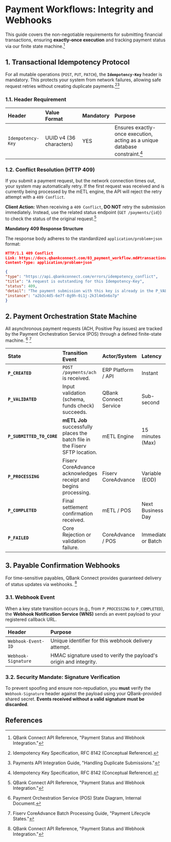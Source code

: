 # Payment Workflows: Integrity and Webhooks



This guide covers the non-negotiable requirements for submitting financial transactions, ensuring **exactly-once execution** and tracking payment status via our finite state machine.[^16]



## 1. Transactional Idempotency Protocol



For all mutable operations (`POST`, `PUT`, `PATCH`), the **`Idempotency-Key`** header is mandatory. This protects your system from network failures, allowing safe request retries without creating duplicate payments.[^17][^18]



### 1.1. Header Requirement



| Header | Value Format | Mandatory | Purpose |
| :--- | :--- | :--- | :--- |
| `Idempotency-Key` | UUID v4 (36 characters) | YES | Ensures exactly-once execution, acting as a unique database constraint.[^17] |



### 1.2. Conflict Resolution (HTTP 409)



If you submit a payment request, but the network connection times out, your system may automatically retry. If the first request was received and is currently being processed by the mETL engine, the API will reject the retry attempt with a `409 Conflict`.



**Client Action:** When receiving a `409 Conflict`, **DO NOT** retry the submission immediately. Instead, use the related status endpoint (`GET /payments/{id}`) to check the status of the original request.[^16]



**Mandatory 409 Response Structure**



The response body adheres to the standardized `application/problem+json` format:



```json
HTTP/1.1 409 Conflict
Link: https://docs.qbankconnect.com/03_payment_workflow.md#transactional-idempotency-protocol; rel="describedby"
Content-Type: application/problem+json

{
"type": "https://api.qbankconnect.com/errors/idempotency_conflict",
"title": "A request is outstanding for this Idempotency-Key",
"status": 409,
"detail": "The payment submission with this key is already in the P_VALIDATED or P_SUBMITTED_TO_CORE state.",
"instance": "a2b3c4d5-6e7f-8g9h-0i1j-2k3l4m5n6o7p"
}
```



## 2. Payment Orchestration State Machine



All asynchronous payment requests (ACH, Positive Pay issues) are tracked by the Payment Orchestration Service (POS) through a defined finite-state machine. [^19] [^20]



| State | Transition Event | Actor/System | Latency |
| :--- | :--- | :--- | :--- |
| **`P_CREATED`** | `POST /payments/ach` is received. | ERP Platform / API | Instant |
| **`P_VALIDATED`** | Input validation (schema, funds check) succeeds. | QBank Connect Service | Sub-second |
| **`P_SUBMITTED_TO_CORE`** | **mETL Job** successfully places the batch file in the Fiserv SFTP location. | mETL Engine | 15 minutes (Max) |
| **`P_PROCESSING`** | Fiserv CoreAdvance acknowledges receipt and begins processing. | Fiserv CoreAdvance | Variable (EOD) |
| **`P_COMPLETED`** | Final settlement confirmation received. | mETL / POS | Next Business Day |
| **`P_FAILED`** | Core Rejection or validation failure. | CoreAdvance / POS | Immediate or Batch |



## 3. Payable Confirmation Webhooks



For time-sensitive payables, QBank Connect provides guaranteed delivery of status updates via webhooks. [^16]



### 3.1. Webhook Event



When a key state transition occurs (e.g., from `P_PROCESSING` to `P_COMPLETED`), the **Webhook Notification Service (WNS)** sends an event payload to your registered callback URL.



| Header | Purpose |
| :--- | :--- |
| `Webhook-Event-ID` | Unique identifier for this webhook delivery attempt. |
| `Webhook-Signature` | HMAC signature used to verify the payload's origin and integrity. |



### 3.2. Security Mandate: Signature Verification



To prevent spoofing and ensure non-repudiation, you **must** verify the `Webhook-Signature` header against the payload using your QBank-provided shared secret. **Events received without a valid signature must be discarded**.

## References

[^16]: QBank Connect API Reference, "Payment Status and Webhook Integration."
[^17]: Idempotency Key Specification, RFC 8142 (Conceptual Reference).
[^18]: Payments API Integration Guide, "Handling Duplicate Submissions."
[^19]: Payment Orchestration Service (POS) State Diagram, Internal Document.
[^20]: Fiserv CoreAdvance Batch Processing Guide, "Payment Lifecycle States."
